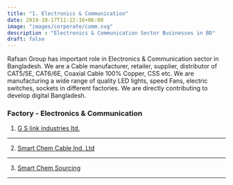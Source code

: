 ```yaml
---
title: "1. Electronics & Communication"
date: 2019-10-17T11:22:16+06:00
image: "images/corporate/comm.svg"
description : "Electronics & Communication Sector Businesses in BD"
draft: false
---
```


Rafsan Group has important role in Electronics & Communication sector in Bangladesh. We are a Cable manufacturer, retailer, supplier, distributor of CAT5/5E, CAT6/6E, Coaxial Cable 100% Copper, CSS etc. We are manufacturing a wide range of quality LED lights, speed Fans, electric switches, sockets in different factories. We are directly contributing to develop digital Bangladesh.

### Factory - Electronics & Communication


1. [G S link industries ltd.](/business/gs-link/)
---
2. [Smart Chem Cable Ind. Ltd](/business/sccil/)
---
3. [Smart Chem Sourcing](/business/scs/)
---

